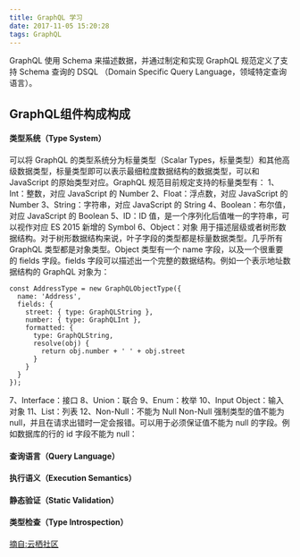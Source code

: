 ```yaml
---
title: GraphQL 学习
date: 2017-11-05 15:20:28
tags: GraphQL
---
```

GraphQL 使用 Schema 来描述数据，并通过制定和实现 GraphQL 规范定义了支持 Schema 查询的 DSQL （Domain Specific Query Language，领域特定查询语言）。
<!-- more -->
## GraphQL组件构成构成

#### 类型系统（Type System）
可以将 GraphQL 的类型系统分为标量类型（Scalar Types，标量类型）和其他高级数据类型，标量类型即可以表示最细粒度数据结构的数据类型，可以和 JavaScript 的原始类型对应。GraphQL 规范目前规定支持的标量类型有：
1、Int：整数，对应 JavaScript 的 Number
2、Float：浮点数，对应 JavaScript 的 Number
3、String：字符串，对应 JavaScript 的 String
4、Boolean：布尔值，对应 JavaScript 的 Boolean
5、ID：ID 值，是一个序列化后值唯一的字符串，可以视作对应 ES 2015 新增的 Symbol
6、Object：对象
用于描述层级或者树形数据结构。对于树形数据结构来说，叶子字段的类型都是标量数据类型。几乎所有 GraphQL 类型都是对象类型。Object 类型有一个 name 字段，以及一个很重要的 fields 字段。fields 字段可以描述出一个完整的数据结构。例如一个表示地址数据结构的 GraphQL 对象为：
```code
const AddressType = new GraphQLObjectType({
  name: 'Address',
  fields: {
    street: { type: GraphQLString },
    number: { type: GraphQLInt },
    formatted: {
      type: GraphQLString,
      resolve(obj) {
        return obj.number + ' ' + obj.street
      }
    }
  }
});
```
7、Interface：接口
8、Union：联合
9、Enum：枚举
10、Input Object：输入对象
11、List：列表
12、Non-Null：不能为 Null
Non-Null 强制类型的值不能为 null，并且在请求出错时一定会报错。可以用于必须保证值不能为 null 的字段。例如数据库的行的 id 字段不能为 null：

#### 查询语言（Query Language）

#### 执行语义（Execution Semantics）
#### 静态验证（Static Validation）
#### 类型检查（Type Introspection）

[摘自:云栖社区](https://yq.aliyun.com/articles/8183)